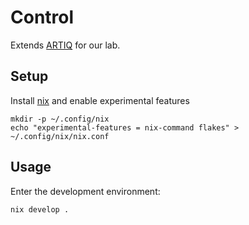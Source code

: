 # Control

Extends [ARTIQ](https://github.com/m-labs/artiq) for our lab.

## Setup

Install [nix](https://nix.dev/) and enable experimental features
```shell
mkdir -p ~/.config/nix
echo "experimental-features = nix-command flakes" > ~/.config/nix/nix.conf
```

## Usage

Enter the development environment:
```shell
nix develop .
```